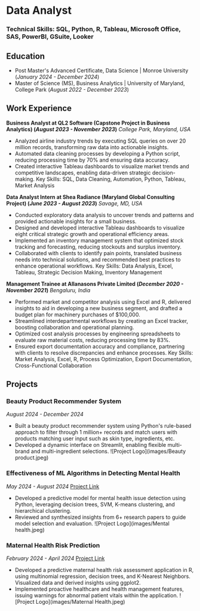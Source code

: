 # Data Analyst

### Technical Skills: SQL, Python, R, Tableau, Microsoft Office, SAS, PowerBI, GSuite, Looker

## Education
- Post Master's Advanced Certificate, Data Science | Monroe University (_January 2024 - December 2024_)
- Master of Science (MS), Business Analytics | University of Maryland, College Park (_August 2022 - December 2023_)

## Work Experience
**Business Analyst at QL2 Software (Capstone Project in Business Analytics) (_August 2023 - November 2023_)**
_College Park, Maryland, USA_
- Analyzed airline industry trends by executing SQL queries on over 20 million records, transforming raw data into actionable insights. 
- Automated data cleaning processes by developing a Python script, reducing processing time by 70% and ensuring data accuracy. 
- Created interactive Tableau dashboards to visualize market trends and competitive landscapes, enabling data-driven strategic decision-making.
Key Skills: SQL, Data Cleaning, Automation, Python, Tableau, Market Analysis

**Data Analyst Intern at Shea Radiance (Maryland Global Consulting Project) (_June 2023 - August 2023_)**
_Savage, MD, USA_
- Conducted exploratory data analysis to uncover trends and patterns and provided actionable insights for a small business. 
- Designed and developed interactive Tableau dashboards to visualize eight critical strategic growth and operational efficiency areas.
- Implemented an inventory management system that optimized stock tracking and forecasting, reducing stockouts and surplus inventory.
- Collaborated with clients to identify pain points, translated business needs into technical solutions, and recommended best practices to enhance operational workflows. 
Key Skills: Data Analysis, Excel, Tableau, Strategic Decision Making, Inventory Management

**Management Trainee at Allanasons Private Limited (_December 2020 - November 2021_)**
_Bengaluru, India_
- Performed market and competitor analysis using Excel and R, delivered insights to aid in developing a new business segment, and drafted a budget plan for machinery purchases of $100,000.
- Streamlined interdepartmental workflows by creating an Excel tracker, boosting collaboration and operational planning. 
- Optimized cost analysis processes by engineering spreadsheets to evaluate raw material costs, reducing processing time by 83%.
- Ensured export documentation accuracy and compliance, partnering with clients to resolve discrepancies and enhance processes. 
Key Skills: Market Analysis, Excel, R, Process Optimization, Export Documentation, Cross-Functional Collaboration

## Projects
### Beauty Product Recommender System
_August 2024 - December 2024_
+ Built a beauty product recommender system using Python's rule-based approach to filter through 1 million+ records and match users with products matching user input such as skin type, ingredients, etc.
+ Developed a dynamic interface on Streamlit, enabling flexible multi-brand and multi-ingredient selections.
![Project Logo](images/Beauty product.jpeg)

### Effectiveness of ML Algorithms in Detecting Mental Health
_May 2024 - August 2024_
[Project Link](https://github.com/AparnaRao15/ML-Algorithms-and-Mental-Health-Detection)
+ Developed a predictive model for mental health issue detection using Python, leveraging decision trees, SVM, K-means clustering, and hierarchical clustering.
+ Reviewed and synthesized insights from 6+ research papers to guide model selection and evaluation.
![Project Logo](images/Mental health.jpeg)

### Maternal Health Risk Prediction
_February 2024 - April 2024_
[Project Link](https://github.com/AparnaRao15/Maternal-Health-Risk-Prediction)
+ Developed a predictive maternal health risk assessment application in R, using multinomial regression, decision trees, and K-Nearest Neighbors. Visualized data and derived insights using ggplot2.
+ Implemented proactive healthcare and health management features, issuing warnings for abnormal patient vitals within the application.
![Project Logo](images/Maternal Health.jpeg)
